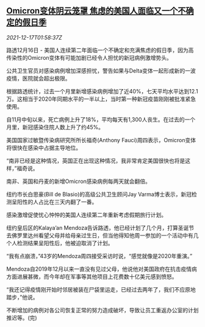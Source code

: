 <!--1639706462000-->
[Omicron变体阴云笼罩 焦虑的美国人面临又一个不确定的假日季](https://cn.reuters.com/article/us-holiday-omicron-cloud-1217-idCNKBS2IW05R)
------

<div><i>2021-12-17T01:58:37Z</i></div><p>路透12月16日 - 美国人连续第二年面临一个不确定和充满焦虑的假日季，因为高传染性的Omicron变体有可能加剧已经令人担忧的新冠病例激增势头。</p><p>公共卫生官员对感染病例增加深感担忧，警告如果与Delta变体一起形成新的一波疫情，医院就会超出极限。</p><p>根据路透统计，过去一个月里新增感染病例增加了近40%，七天平均水平达到12.1万。这相当于2020年同期水平的一半以上，当时第一种新冠疫苗刚刚被批准紧急使用。</p><p>自11月中旬以来，死亡病例上升了18%，平均每天有1,300人丧生。在过去的一个月里，新冠感染住院人数上升了约45%。</p><p>美国国家过敏暨传染病研究所所长福奇(Anthony Fauci)周四表示，Omicron变体将很快在感染中占据主导地位。</p><p>“南非已经是这种情况，英国正在出现这种情况，我非常肯定美国很快也将是这样，”福奇说。</p><p>南非、英国和丹麦的新增Omicron感染病例每两天就会翻倍。</p><p>纽约市长白思豪(Bill de Blasio)的高级公共卫生顾问Jay Varma博士表示，新冠检测呈阳性的人占比在三天内翻了一番。</p><p>感染激增促使忧心忡忡的美国人连续第二年重新考虑假期旅行计划。</p><p>纽约皇后区的Kalaya’an Mendoza告诉路透，他已经计划了几个月，打算圣诞节去佛罗里达州看望父母并给母亲过生日，但当他得知他周一参加的一个活动中有几个人检测结果呈阳性后，他被迫取消了计划。</p><p>“我有点崩溃，”43岁的Mendoza周四接受采访时说，“感觉就像是2020年重演。”</p><p>Mendoza自2019年12月以来一直没有见过父母，他说他对美国政府在抗击疫情病方面进展甚微，而今年却在军事等其他项目上花费数十亿美元感到愤怒。</p><p>“我还记得疫情刚开始时邻居被装在尸袋里运走，已经过去两年了，我们不应原地踏步，”他说。</p><p>不断增加的病例对各公司恢复正常的努力造成破坏，导致让员工重返办公室的计划推迟等。(完)</p>
